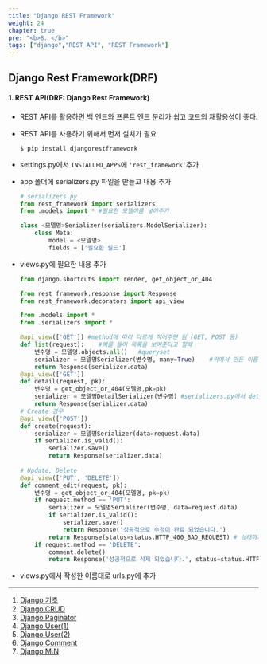 ```yaml
---
title: "Django REST Framework"
weight: 24
chapter: true
pre: "<b>8. </b>"
tags: ["django","REST API", "REST Framework"]
---
```


## Django Rest Framework(DRF)

#### 1. REST API(DRF: Django Rest Framework)

- REST API를 활용하면 백 엔드와 프론트 엔드 분리가 쉽고 코드의 재활용성이 좋다.

- REST API를 사용하기 위해서 먼저 설치가 필요

  ```shell
  $ pip install djangorestframework
  ```

- settings.py에서 `INSTALLED_APPS`에 `'rest_framework'`추가

- app 폴더에 serializers.py 파일을 만들고 내용 추가

  ```python
  # serializers.py
  from rest_framework import serializers
  from .models import * #필요한 모델이름 넣어주기
  
  class <모델명>Serializer(serializers.ModelSerializer):
      class Meta:
          model = <모델명>
          fields = ['필요한 필드']
  ```

- views.py에 필요한 내용 추가

  ```python
  from django.shortcuts import render, get_object_or_404
  
  from rest_framework.response import Response
  from rest_framework.decorators import api_view
  
  from .models import *
  from .serializers import *
  
  @api_view(['GET']) #method에 따라 다르게 적어주면 됨 (GET, POST 등)
  def list(request):	#예를 들어 목록을 보여준다고 할때
      변수명 = 모델명.objects.all()	#queryset
      serializer = 모델명Serializer(변수명, many=True)	#위에서 만든 이름임, many=True는 1:N 경우, queryset을 json으로 변환
      return Response(serializer.data)
  @api_view(['GET'])
  def detail(request, pk):
      변수명 = get_object_or_404(모델명,pk=pk)
      serializer = 모델명DetailSerializer(변수명)	#serializers.py에서 detail을 위한 모델명DetailSerializer를 만든 후 사용
      return Response(serializer.data)
  # Create 경우
  @api_view(['POST'])
  def create(request):
      serializer = 모델명Serializer(data=request.data)
      if serializer.is_valid():
          serializer.save()
          return Response(serializer.data)
      
  # Update, Delete
  @api_view(['PUT', 'DELETE'])
  def comment_edit(request, pk):
      변수명 = get_object_or_404(모델명, pk=pk)
      if request.method == 'PUT':
          serializer = 모델명Serializer(변수명, data=request.data)
          if serializer.is_valid():
              serializer.save()
              return Response('성공적으로 수정이 완료 되었습니다.')
          return Response(status=status.HTTP_400_BAD_REQUEST) # 상태까지 나타내기 위함   
      if request.method == 'DELETE':
          comment.delete()
          return Response('성공적으로 삭제 되었습니다.', status=status.HTTP_204_NO_CONTENT)
  ```

- views.py에서 작성한 이름대로 urls.py에 추가

  

----

1. [Django 기초](https://dongyeopgu.github.io/cont/django_start.html)
2. [Django CRUD](https://dongyeopgu.github.io/cont/django_crud.html)
3. [Django Paginator](https://dongyeopgu.github.io/cont/django_paginator.html)
4. [Django User(1)](https://dongyeopgu.github.io/cont/django_login.html)
5. [Django User(2)](https://dongyeopgu.github.io/cont/django_change_user.html)
6. [Django Comment](https://dongyeopgu.github.io/cont/django_comment.html)
7. [Django M:N](https://dongyeopgu.github.io/cont/django_like_follow.html)

